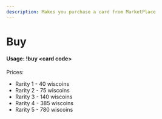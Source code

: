 ```yaml
---
description: Makes you purchase a card from MarketPlace
---
```


# Buy

#### Usage: !buy \<card code>



Prices:

* Rarity 1 - 40 wiscoins
* Rarity 2 - 75 wiscoins
* Rarity 3 - 140 wiscoins
* Rarity 4 - 385 wiscoins
* Rarity 5 - 780 wiscoins
